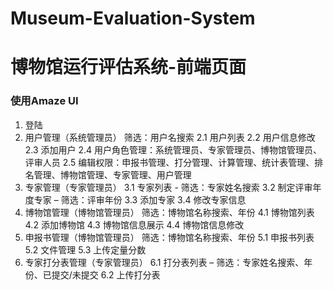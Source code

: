 # Museum-Evaluation-System
# 博物馆运行评估系统-前端页面
### 使用Amaze UI

1.	登陆
2.	用户管理（系统管理员）
    筛选：用户名搜索
2.1	用户列表
2.2	用户信息修改
2.3	添加用户
2.4	用户角色管理：系统管理员、专家管理员、博物馆管理员、评审人员
2.5	编辑权限：申报书管理、打分管理、计算管理、统计表管理、排名管理、博物馆管理、专家管理、用户管理
3.	专家管理（专家管理员）
3.1	专家列表 - 筛选：专家姓名搜索
3.2	制定评审年度专家 – 筛选：评审年份
3.3	添加专家
3.4	修改专家信息
4.	博物馆管理（博物馆管理员）
    筛选：博物馆名称搜索、年份
4.1	博物馆列表
4.2	添加博物馆
4.3	博物馆信息展示
4.4	博物馆信息修改
5.	申报书管理（博物馆管理员）
    筛选：博物馆名称搜索、年份
5.1	申报书列表
5.2	文件管理
5.3	上传定量分数
6.	专家打分表管理（专家管理员）
6.1	打分表列表 – 筛选：专家姓名搜索、年份、已提交/未提交
6.2	上传打分表



